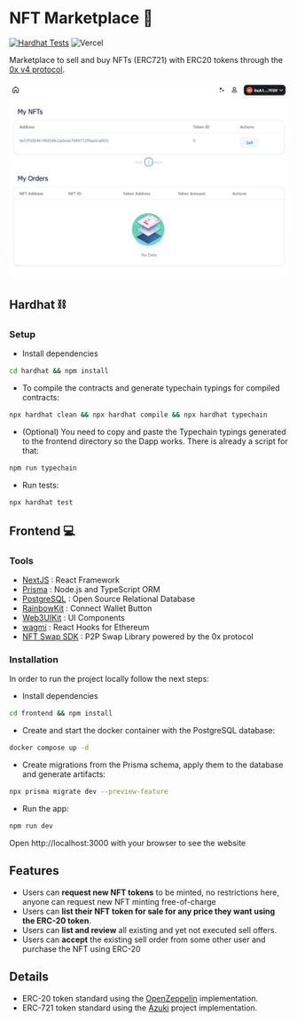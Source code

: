 # NFT Marketplace 🛒

[![Hardhat Tests](https://github.com/miguelleonmarti/nft-marketplace-task/actions/workflows/hardhat_tests.yml/badge.svg)](https://github.com/miguelleonmarti/nft-marketplace-task/actions/workflows/hardhat_tests.yml) ![Vercel](https://therealsujitk-vercel-badge.vercel.app/?app=nft-marketplace-0x-brown)

Marketplace to sell and buy NFTs (ERC721) with ERC20 tokens through the [0x v4 protocol].

![Website Image](./public/assets/images/website.png)

## Hardhat ⛓

### Setup

- Install dependencies

```sh
cd hardhat && npm install
```

- To compile the contracts and generate typechain typings for compiled contracts:

```sh
npx hardhat clean && npx hardhat compile && npx hardhat typechain
```

- (Optional) You need to copy and paste the Typechain typings generated to the frontend directory so the Dapp works. There is already a script for that:

```sh
npm run typechain
```

- Run tests:

```sh
npx hardhat test
```

## Frontend 💻

### Tools

- [NextJS] : React Framework
- [Prisma] : Node.js and TypeScript ORM
- [PostgreSQL] : Open Source Relational Database
- [RainbowKit] : Connect Wallet Button
- [Web3UIKit] : UI Components
- [wagmi] : React Hooks for Ethereum
- [NFT Swap SDK] : P2P Swap Library powered by the 0x protocol

### Installation

In order to run the project locally follow the next steps:

- Install dependencies

```sh
cd frontend && npm install
```

- Create and start the docker container with the PostgreSQL database:

```sh
docker compose up -d
```

- Create migrations from the Prisma schema, apply them to the database and generate artifacts:

```sh
npx prisma migrate dev --preview-feature
```

- Run the app:

```sh
npm run dev
```

Open http://localhost:3000 with your browser to see the website

## Features

- Users can **request new NFT tokens** to be minted, no restrictions here, anyone can request new NFT minting free-of-charge
- Users can **list their NFT token for sale for any price they want using the ERC-20 token**.
- Users can **list and review** all existing and yet not executed sell offers.
- Users can **accept** the existing sell order from some other user and purchase the NFT using ERC-20

## Details

- ERC-20 token standard using the [OpenZeppelin] implementation.
- ERC-721 token standard using the [Azuki] project implementation.

[0x v4 protocol]: https://docs.0x.org/nft-support/docs/introduction
[azuki]: https://github.com/chiru-labs/ERC721A
[openzeppelin]: https://docs.openzeppelin.com/contracts/4.x/erc20
[nextjs]: https://nextjs.org/
[prisma]: https://www.prisma.io/
[postgresql]: https://www.postgresql.org/
[rainbowkit]: https://www.rainbowkit.com/
[web3uikit]: https://github.com/web3ui/web3uikit
[wagmi]: https://wagmi.sh/
[nft swap sdk]: https://github.com/trader-xyz/nft-swap-sdk
